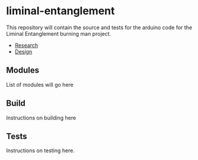 # liminal-entanglement
This repository will contain the source and tests for the arduino code for the Liminal Entanglement burning man project. 

- [Research](docs/research.md)
- [Design](docs/design.md)

## Modules
List of modules will go here

## Build
Instructions on building here

## Tests
Instructions on testing here. 
